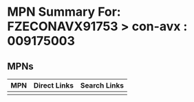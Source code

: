



# MPN Summary For: FZECONAVX91753 > con-avx : 009175003

## MPNs
  

|MPN|Direct Links|Search Links|
| :--- | :--- | :--- |
||||
